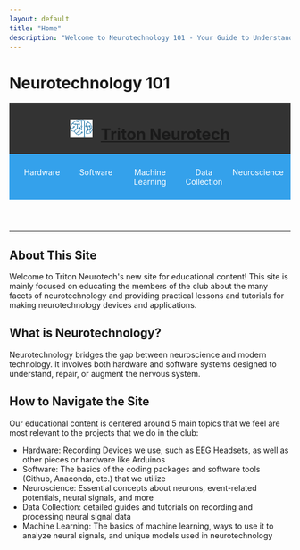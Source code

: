 ```yaml
---
layout: default
title: "Home"
description: "Welcome to Neurotechnology 101 - Your Guide to Understanding the Future of Brain Science"
---
```


# Neurotechnology 101

<header>
    <div style= "display: flex; justify-content: center; align-items: center; background-color: #333;">
      <img src='blue-logo.2628fd03822632f2ee386d96ccf8ae34.svg' width="40vw" style="margin-right: 15px;">
      <h1 style="text-align: center;">
        <a href="index.md">
        Triton Neurotech
        </a>
      </h1>
    </div>

  <nav style="background-color: #34a1eb; padding: 10px; display: flex;">
    <ul style="list-style-type: none; margin: 0; padding: 0; display: flex; width: 100%; justify-content: space-between;">
      <li style="flex: 1;">
        <a href="hardware-home.md" style="color: white; text-decoration: none; padding: 14px 0; display: block; text-align: center;">Hardware</a>
      </li>
      <li style="flex: 1;">
        <a href="software-home.md" style="color: white; text-decoration: none; padding: 14px 0; display: block; text-align: center;">Software</a>
      </li>
      <li style="flex: 1;">
        <a href="machine-learning-home.md" style="color: white; text-decoration: none; padding: 14px 0; display: block; text-align: center;">Machine Learning</a>
      </li>
      <li style="flex: 1;">
        <a href="data-collection-home.md" style="color: white; text-decoration: none; padding: 14px 0; display: block; text-align: center;">Data Collection</a>
      </li>
      <li style="flex: 1;">
        <a href="neuroscience-home.md" style="color: white; text-decoration: none; padding: 14px 0; display: block; text-align: center;">Neuroscience</a>
      </li>
    </ul>
  </nav>

</header>

---

## About This Site
Welcome to Triton Neurotech's new site for educational content! This site is mainly focused on educating the members of the club about the many facets of neurotechnology and providing practical lessons and tutorials for making neurotechnology devices and applications. 

## What is Neurotechnology?
Neurotechnology bridges the gap between neuroscience and modern technology. It involves both hardware and software systems designed to understand, repair, or augment the nervous system.


## How to Navigate the Site
Our educational content is centered around 5 main topics that we feel are most relevant to the projects that we do in the club:
- Hardware: Recording Devices we use, such as EEG Headsets, as well as other pieces or hardware like Arduinos
- Software: The basics of the coding packages and software tools (Github, Anaconda, etc.) that we utilize
- Neuroscience: Essential concepts about neurons, event-related potentials, neural signals, and more
- Data Collection: detailed guides and tutorials on recording and processing neural signal data
- Machine Learning: The basics of machine learning, ways to use it to analyze neural signals, and unique models used in neurotechnology
